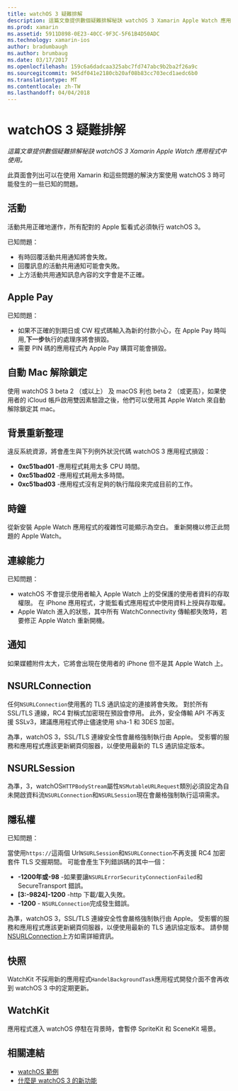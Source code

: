 ```yaml
---
title: watchOS 3 疑難排解
description: 這篇文章提供數個疑難排解秘訣 watchOS 3 Xamarin Apple Watch 應用程式中使用。
ms.prod: xamarin
ms.assetid: 5911D898-0E23-40CC-9F3C-5F61B4D50ADC
ms.technology: xamarin-ios
author: bradumbaugh
ms.author: brumbaug
ms.date: 03/17/2017
ms.openlocfilehash: 159c6a6dadcaa325abc7fd747abc9b2ba2f26a9c
ms.sourcegitcommit: 945df041e2180cb20af08b83cc703ecd1aedc6b0
ms.translationtype: MT
ms.contentlocale: zh-TW
ms.lasthandoff: 04/04/2018
---
```

# <a name="watchos-3-troubleshooting"></a>watchOS 3 疑難排解

_這篇文章提供數個疑難排解秘訣 watchOS 3 Xamarin Apple Watch 應用程式中使用。_

此頁面會列出可以在使用 Xamarin 和這些問題的解決方案使用 watchOS 3 時可能發生的一些已知的問題。

## <a name="activities"></a>活動

活動共用正確地運作，所有配對的 Apple 監看式必須執行 watchOS 3。

已知問題：

- 有時回覆活動共用通知將會失敗。
- 回覆訊息的活動共用通知可能會失敗。
- 上方活動共用通知訊息內容的文字會是不正確。


## <a name="apple-pay"></a>Apple Pay

已知問題：

- 如果不正確的到期日或 CW 程式碼輸入為新的付款小心，在 Apple Pay 時叫用,**下一步**執行的處理序將會損毀。
- 需要 PIN 碼的應用程式內 Apple Pay 購買可能會損毀。



## <a name="auto-mac-unlock"></a>自動 Mac 解除鎖定

使用 watchOS 3 beta 2 （或以上） 及 macOS 利也 beta 2 （或更高），如果使用者的 iCloud 帳戶啟用雙因素驗證之後，他們可以使用其 Apple Watch 來自動解除鎖定其 mac。



## <a name="background-refresh"></a>背景重新整理

違反系統資源，將會產生與下列例外狀況代碼 watchOS 3 應用程式損毀：

- **0xc51bad01** -應用程式耗用太多 CPU 時間。
- **0xc51bad02** -應用程式耗用太多時間。
- **0xc51bad03** -應用程式沒有足夠的執行階段來完成目前的工作。



## <a name="clock"></a>時鐘

從新安裝 Apple Watch 應用程式的複雜性可能顯示為空白。 重新開機以修正此問題的 Apple Watch。


## <a name="connectivity"></a>連線能力

已知問題：

- watchOS 不會提示使用者輸入 Apple Watch 上的受保護的使用者資料的存取權限。 在 iPhone 應用程式，才能監看式應用程式中使用資料上授與存取權。
- Apple Watch 進入的狀態，其中所有 WatchConnectivity 傳輸都失敗時，若要修正 Apple Watch 重新開機。


## <a name="notifications"></a>通知

如果媒體附件太大，它將會出現在使用者的 iPhone 但不是其 Apple Watch 上。


## <a name="nsurlconnection"></a>NSURLConnection

任何`NSURLConnection`使用舊的 TLS 通訊協定的連接將會失敗。 對於所有 SSL/TLS 連線，RC4 對稱式加密現在預設會停用。 此外，安全傳輸 API 不再支援 SSLv3，建議應用程式停止儘速使用 sha-1 和 3DES 加密。

為準，watchOS 3，SSL/TLS 連線安全性會嚴格強制執行由 Apple。 受影響的服務和應用程式應該更新網頁伺服器，以便使用最新的 TLS 通訊協定版本。


## <a name="nsurlsession"></a>NSURLSession

為準，3，watchOS`HTTPBodyStream`屬性`NSMutableURLRequest`類別必須設定為自未開啟資料流`NSURLConnection`和`NSURLSession`現在會嚴格強制執行這項需求。


## <a name="privacy"></a>隱私權

已知問題：

當使用`https://`這兩個 Url`NSURLSession`和`NSURLConnection`不再支援 RC4 加密套件 TLS 交握期間。 可能會產生下列錯誤碼的其中一個：

- **-1200年或-98** -如果要讓`NSURLErrorSecurityConnectionFailed`和 SecureTransport 錯誤。
- **[3:-9824]-1200** -http 下載/載入失敗。
- **-1200**  -  `NSURLConnection`完成發生錯誤。

為準，watchOS 3，SSL/TLS 連線安全性會嚴格強制執行由 Apple。 受影響的服務和應用程式應該更新網頁伺服器，以便使用最新的 TLS 通訊協定版本。 請參閱[NSURLConnection](#NSURLConnection)上方如需詳細資訊。


## <a name="snapshots"></a>快照

WatchKit 不採用新的應用程式`HandelBackgroundTask`應用程式開發介面不會再收到 watchOS 3 中的定期更新。 


## <a name="watchkit"></a>WatchKit

應用程式進入 watchOS 停駐在背景時，會暫停 SpriteKit 和 SceneKit 場景。


## <a name="related-links"></a>相關連結

- [watchOS 範例](https://developer.xamarin.com/samples/watchos/all/)
- [什麼是 watchOS 3 的新功能](https://developer.apple.com/library/prerelease/content/releasenotes/General/WhatsNewInwatchOS/Articles/watchOS3.html#//apple_ref/doc/uid/TP40017085-SW1)
